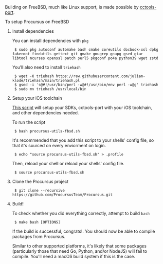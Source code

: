 Building on FreeBSD, much like Linux support, is made possible by [cctools-port](https://github.com/tpoechtrager/cctools-port).

To setup Procursus on FreeBSD

1. Install dependencies

    You can install dependencies with ``pkg``

        $ sudo pkg autoconf automake bash cmake coreutils docbook-xsl dpkg fakeroot findutils gettext git gmake gnugrep gnupg gsed gtar libtool ncurses openssl patch perl5 pkgconf po4a python39 wget zstd

    You'll also need to install ``triehash``

        $ wget -O triehash https://raw.githubusercontent.com/julian-klode/triehash/main/triehash.pl
        $ gsed -i 's@#!/usr/bin/perl -w@#!/usr/bin/env perl -w@g' triehash
        $ sudo mv triehash /usr/local/bin

2. Setup your iOS toolchain

    [This script](https://gist.github.com/asdfugil/71cdfca5aa1bc0d59de06518cd1c530c) will setup your SDKs, cctools-port with your iOS toolchain, and other dependencies needed.

    To run the script

        $ bash procursus-utils-fbsd.sh

    It's recommended that you add this script to your shells' config file, so that it's sourced on every enviorment on login.

        $ echo "source procursus-utils-fbsd.sh" > .profile

    Then, reload your shell or reload your shells' config file.

        $ source procursus-utils-fbsd.sh

3. Clone the Procursus project

        $ git clone --recursive https://github.com/ProcursusTeam/Procursus.git

4. Build!

    To check whether you did everything correctly, attempt to build ``bash``

        $ make bash [OPTIONS]

    If the build is successful, congrats!. You should now be able to compile packages from Procursus.

    Similar to other supported platforms, it's likely that some packages (particularly those that need Go, Python, and/or NodeJS) will fail to compile. You'll need a macOS build system if this is the case.
